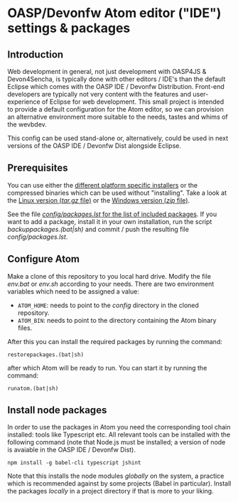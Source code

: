 # OASP/Devonfw Atom editor ("IDE") settings & packages

## Introduction

Web development in general, not just development with OASP4JS & Devon4Sencha, is typically done with other editors / IDE's than the default Eclipse which comes with the OASP IDE / Devonfw Distribution. Front-end developers are typically not very content with the features and user-experience of Eclipse for web development. This small project is intended to provide a default configuration for the Atom editor, so we can provision an alternative environment more suitable to the needs, tastes and whims of the wevbdev.

This config can be used stand-alone or, alternatively, could be used in next versions of the OASP IDE / Devonfw Dist alongside Eclipse.

## Prerequisites

You can use either the [different platform specific installers](https://github.com/atom/atom/releases/tag/v1.12.1) or the compressed binaries which can be used without "installing". Take a look at the [Linux version (_tar.gz_ file)](https://github.com/atom/atom/releases/download/v1.12.1/atom-amd64.tar.gz) or the
[Windows version (_zip_ file)](https://github.com/atom/atom/releases/download/v1.12.1/atom-windows.zip).


See the file [_config/packages.lst_ for the list of included packages](https://raw.githubusercontent.com/ivanderk/oasp-atom-ide/master/config/packages.lst). If you want to add a package, install it in your own installation, run the script _backuppackages.(bat|sh)_ and commit / push the resulting file _config/packages.lst_.


## Configure Atom

Make a clone of this repository to you local hard drive. Modify the file _env.bat_ or _env.sh_ according to your needs. There are two environment variables which need to be assigned a value:

- `ATOM_HOME`: needs to point to the _config_ directory in the cloned repository.
- `ATOM_BIN`: needs to point to the directory containing the Atom binary files.

After this you can install the required packages by running the command:

    restorepackages.(bat|sh)

after which Atom will be ready to run. You can start it by running the command:

    runatom.(bat|sh)


## Install node packages

In order to use the packages in Atom you need the corresponding tool chain installed: tools like Typescript etc. All relevant tools can be installed with the following command (note that Node.js must be installed; a version of node is avaiable in the OASP IDE / Devonfw Dist).

    npm install -g babel-cli typescript jshint

Note that this installs the node modules _globally_ on the system, a practice which is recommended against by some projects (Babel in particular). Install the packages _locally_ in a project directory if that is more to your liking.
